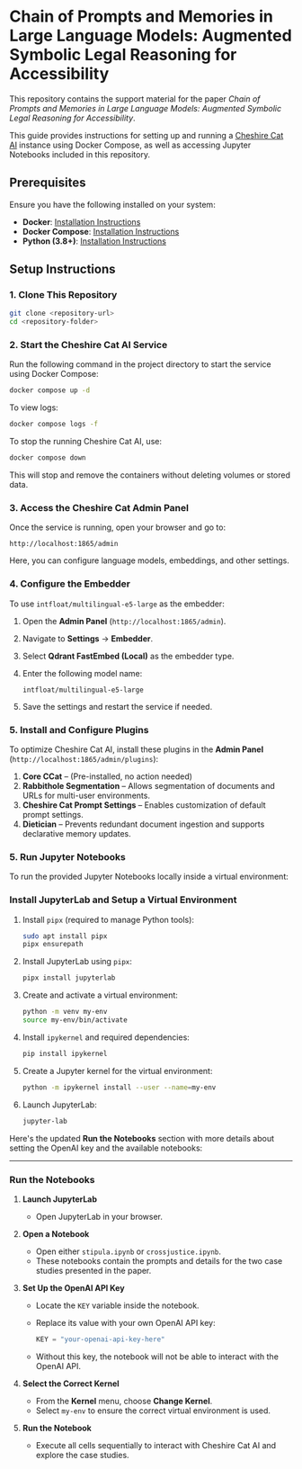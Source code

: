 # Chain of Prompts and Memories in Large Language Models: Augmented Symbolic Legal Reasoning for Accessibility

This repository contains the support material for the paper *Chain of Prompts and Memories in Large Language Models: Augmented Symbolic Legal Reasoning for Accessibility*.

This guide provides instructions for setting up and running a [Cheshire Cat AI](https://cheshirecat.ai/) instance using Docker Compose, as well as accessing Jupyter Notebooks included in this repository.

## Prerequisites  

Ensure you have the following installed on your system:  

- **Docker**: [Installation Instructions](https://docs.docker.com/get-docker/)  
- **Docker Compose**: [Installation Instructions](https://docs.docker.com/compose/install/)
- **Python (3.8+)**: [Installation Instructions](https://www.python.org/downloads/)

## Setup Instructions  

### 1. Clone This Repository  

```bash
git clone <repository-url>
cd <repository-folder>
```

### 2. Start the Cheshire Cat AI Service  

Run the following command in the project directory to start the service using Docker Compose:  

```bash
docker compose up -d
```

To view logs:  

```bash
docker compose logs -f
```

To stop the running Cheshire Cat AI, use:  

```bash
docker compose down
```

This will stop and remove the containers without deleting volumes or stored data.  

### 3. Access the Cheshire Cat Admin Panel  

Once the service is running, open your browser and go to:  

```
http://localhost:1865/admin
```

Here, you can configure language models, embeddings, and other settings.  

### 4. Configure the Embedder  

To use `intfloat/multilingual-e5-large` as the embedder:  

1. Open the **Admin Panel** (`http://localhost:1865/admin`).  
2. Navigate to **Settings** → **Embedder**.  
3. Select **Qdrant FastEmbed (Local)** as the embedder type.  
4. Enter the following model name:  

   ```
   intfloat/multilingual-e5-large
   ```

5. Save the settings and restart the service if needed.

### 5. Install and Configure Plugins  

To optimize Cheshire Cat AI, install these plugins in the **Admin Panel** (`http://localhost:1865/admin/plugins`):

1. **Core CCat** – (Pre-installed, no action needed)
2. **Rabbithole Segmentation** – Allows segmentation of documents and URLs for multi-user environments.
3. **Cheshire Cat Prompt Settings** – Enables customization of default prompt settings.
4. **Dietician** – Prevents redundant document ingestion and supports declarative memory updates.

### 5. Run Jupyter Notebooks  

To run the provided Jupyter Notebooks locally inside a virtual environment:  

### **Install JupyterLab and Setup a Virtual Environment**  

1. Install `pipx` (required to manage Python tools):  

   ```bash
   sudo apt install pipx
   pipx ensurepath
   ```

2. Install JupyterLab using `pipx`:  

   ```bash
   pipx install jupyterlab
   ```

3. Create and activate a virtual environment:  

   ```bash
   python -m venv my-env
   source my-env/bin/activate
   ```

4. Install `ipykernel` and required dependencies:  

   ```bash
   pip install ipykernel
   ```

5. Create a Jupyter kernel for the virtual environment:  

   ```bash
   python -m ipykernel install --user --name=my-env
   ```

6. Launch JupyterLab:  

   ```bash
   jupyter-lab
   ```

Here's the updated **Run the Notebooks** section with more details about setting the OpenAI key and the available notebooks:  

---

### **Run the Notebooks**  

1. **Launch JupyterLab**  
   - Open JupyterLab in your browser. 

2. **Open a Notebook**  
   - Open either `stipula.ipynb` or `crossjustice.ipynb`.  
   - These notebooks contain the prompts and details for the two case studies presented in the paper.

3. **Set Up the OpenAI API Key**  
   - Locate the `KEY` variable inside the notebook.  
   - Replace its value with your own OpenAI API key:  

     ```python
     KEY = "your-openai-api-key-here"
     ```

   - Without this key, the notebook will not be able to interact with the OpenAI API.  

4. **Select the Correct Kernel**  
   - From the **Kernel** menu, choose **Change Kernel**.  
   - Select `my-env` to ensure the correct virtual environment is used.  

5. **Run the Notebook**  
   - Execute all cells sequentially to interact with Cheshire Cat AI and explore the case studies.  
